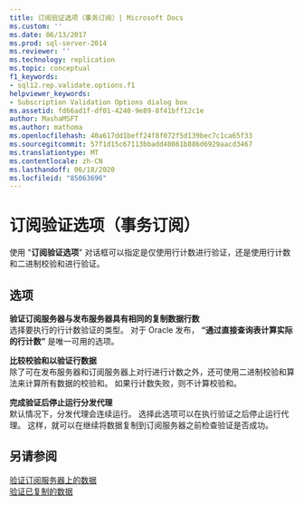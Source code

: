 ```yaml
---
title: 订阅验证选项（事务订阅）| Microsoft Docs
ms.custom: ''
ms.date: 06/13/2017
ms.prod: sql-server-2014
ms.reviewer: ''
ms.technology: replication
ms.topic: conceptual
f1_keywords:
- sql12.rep.validate.options.f1
helpviewer_keywords:
- Subscription Validation Options dialog box
ms.assetid: fd66ad1f-df01-4240-9e89-8f41bff12c1e
author: MashaMSFT
ms.author: mathoma
ms.openlocfilehash: 40a617dd1beff24f8f072f5d139bec7c1ca65f33
ms.sourcegitcommit: 57f1d15c67113bbadd40861b886d6929aacd3467
ms.translationtype: MT
ms.contentlocale: zh-CN
ms.lasthandoff: 06/18/2020
ms.locfileid: "85063696"
---
```

# <a name="subscription-validation-options-transactional-subscriptions"></a>订阅验证选项（事务订阅）
  使用 "**订阅验证选项**" 对话框可以指定是仅使用行计数进行验证，还是使用行计数和二进制校验和进行验证。  
  
## <a name="options"></a>选项  
 **验证订阅服务器与发布服务器具有相同的复制数据行数**  
 选择要执行的行计数验证的类型。 对于 Oracle 发布， **“通过直接查询表计算实际的行计数”** 是唯一可用的选项。  
  
 **比较校验和以验证行数据**  
 除了可在发布服务器和订阅服务器上对行进行计数之外，还可使用二进制校验和算法来计算所有数据的校验和。 如果行计数失败，则不计算校验和。  
  
 **完成验证后停止运行分发代理**  
 默认情况下，分发代理会连续运行。 选择此选项可以在执行验证之后停止运行代理。 这样，就可以在继续将数据复制到订阅服务器之前检查验证是否成功。  
  
## <a name="see-also"></a>另请参阅  
 [验证订阅服务器上的数据](validate-data-at-the-subscriber.md)   
 [验证已复制的数据](validate-data-at-the-subscriber.md)  
  
  
